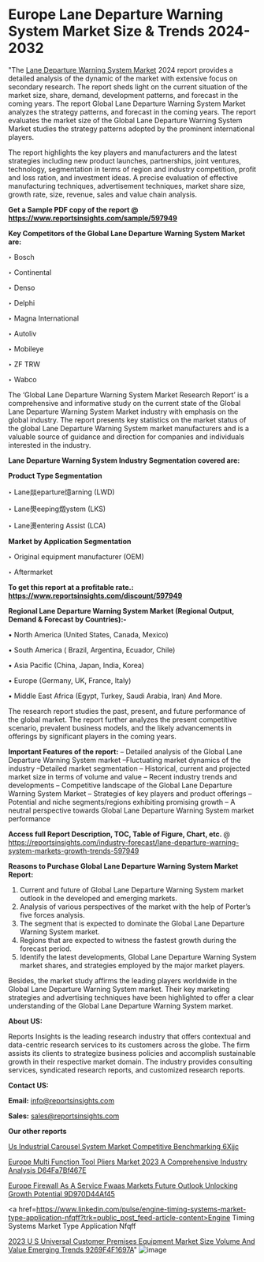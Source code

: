 # Europe Lane Departure Warning System Market Size & Trends 2024-2032

"The <a href=https://www.reportsinsights.com/sample/597949>Lane Departure Warning System Market</a> 2024 report provides a detailed analysis of the dynamic of the market with extensive focus on secondary research. The report sheds light on the current situation of the market size, share, demand, development patterns, and forecast in the coming years. The report Global Lane Departure Warning System Market analyzes the strategy patterns, and forecast in the coming years. The report evaluates the market size of the Global Lane Departure Warning System Market studies the strategy patterns adopted by the prominent international players.

The report highlights the key players and manufacturers and the latest strategies including new product launches, partnerships, joint ventures, technology, segmentation in terms of region and industry competition, profit and loss ration, and investment ideas. A precise evaluation of effective manufacturing techniques, advertisement techniques, market share size, growth rate, size, revenue, sales and value chain analysis.

<strong>Get a Sample PDF copy of the report @ <a href=https://www.reportsinsights.com/sample/597949 style=color:#0000ff;>https://www.reportsinsights.com/sample/597949</a></strong>

<strong>Key Competitors of the Global Lane Departure Warning System Market are:</strong>

‣ Bosch


‣ Continental


‣ Denso


‣ Delphi


‣ Magna International


‣ Autoliv


‣ Mobileye


‣ ZF TRW


‣ Wabco

The ‘Global Lane Departure Warning System Market Research Report’ is a comprehensive and informative study on the current state of the Global Lane Departure Warning System Market industry with emphasis on the global industry. The report presents key statistics on the market status of the global Lane Departure Warning System market manufacturers and is a valuable source of guidance and direction for companies and individuals interested in the industry.

<strong>Lane Departure Warning System Industry Segmentation covered are:</strong>

<strong>Product Type Segmentation</strong>

‣    Lane燚eparture燱arning (LWD)


‣ Lane燢eeping燬ystem (LKS)


‣ Lane燙entering Assist (LCA)

<strong>Market by Application Segmentation</strong>

‣   Original equipment manufacturer (OEM)


‣ Aftermarket

<strong>To get this report at a profitable rate.: <a href=https://www.reportsinsights.com/discount/597949 style=color:#0000ff;>https://www.reportsinsights.com/discount/597949</a></strong>

<strong>Regional Lane Departure Warning System Market (Regional Output, Demand &amp; Forecast by Countries):-</strong>

• North America (United States, Canada, Mexico)

• South America ( Brazil, Argentina, Ecuador, Chile)

• Asia Pacific (China, Japan, India, Korea)

• Europe (Germany, UK, France, Italy)

• Middle East Africa (Egypt, Turkey, Saudi Arabia, Iran) And More.

The research report studies the past, present, and future performance of the global market. The report further analyzes the present competitive scenario, prevalent business models, and the likely advancements in offerings by significant players in the coming years.

<strong>Important Features of the report:</strong>
– Detailed analysis of the Global Lane Departure Warning System market
–Fluctuating market dynamics of the industry
–Detailed market segmentation
– Historical, current and projected market size in terms of volume and value
– Recent industry trends and developments
– Competitive landscape of the Global Lane Departure Warning System Market
– Strategies of key players and product offerings
– Potential and niche segments/regions exhibiting promising growth
– A neutral perspective towards Global Lane Departure Warning System market performance

<strong>Access full Report Description, TOC, Table of Figure, Chart, etc. </strong>@   <a href=https://reportsinsights.com/industry-forecast/lane-departure-warning-system-markets-growth-trends-597949 style=color:#0000ff;>https://reportsinsights.com/industry-forecast/lane-departure-warning-system-markets-growth-trends-597949</a>

<strong>Reasons to Purchase Global Lane Departure Warning System Market Report:</strong>
1. Current and future of Global Lane Departure Warning System market outlook in the developed and emerging markets.
2. Analysis of various perspectives of the market with the help of Porter’s five forces analysis.
3. The segment that is expected to dominate the Global Lane Departure Warning System market.
4. Regions that are expected to witness the fastest growth during the forecast period.
5. Identify the latest developments, Global Lane Departure Warning System market shares, and strategies employed by the major market players.

Besides, the market study affirms the leading players worldwide in the Global Lane Departure Warning System market. Their key marketing strategies and advertising techniques have been highlighted to offer a clear understanding of the Global Lane Departure Warning System market.

<strong><strong>About US</strong>:</strong>

Reports Insights is the leading research industry that offers contextual and data-centric research services to its customers across the globe. The firm assists its clients to strategize business policies and accomplish sustainable growth in their respective market domain. The industry provides consulting services, syndicated research reports, and customized research reports.

<strong>Contact US:</strong>

<p class=><b>Email:</b> <a href=mailto:info@reportsinsights.com>info@reportsinsights.com</a></p>
<p class=><b>Sales:</b> <a href=mailto:sales@reportsinsights.com>sales@reportsinsights.com</a></p>

<strong>Our other reports</strong>

<a href=https://www.linkedin.com/pulse/us-industrial-carousel-system-market-competitive-benchmarking-6xjjc/>Us Industrial Carousel System Market Competitive Benchmarking 6Xjjc</a>

<a href=https://medium.com/@jadhaosuchit578/europe-multi-function-tool-pliers-market-2023-a-comprehensive-industry-analysis-d64fa7bf467e>Europe Multi Function Tool Pliers Market 2023 A Comprehensive Industry Analysis D64Fa7Bf467E</a>

<a href=https://medium.com/@patelamau/europe-firewall-as-a-service-fwaas-markets-future-outlook-unlocking-growth-potential-9d970d44af45>Europe Firewall As A Service Fwaas Markets Future Outlook Unlocking Growth Potential 9D970D44Af45</a>

<a href=https://www.linkedin.com/pulse/engine-timing-systems-market-type-application-nfqff?trk=public_post_feed-article-content>Engine Timing Systems Market Type Application Nfqff</a>

<a href=https://medium.com/@reportsinsights23/2023-u-s-universal-customer-premises-equipment-market-size-volume-and-value-emerging-trends-9269f4f1697a>2023 U S Universal Customer Premises Equipment Market Size Volume And Value Emerging Trends 9269F4F1697A</a>"
![image](https://github.com/Reportsinsights123/RIgrowth/assets/158415881/68c163ac-0a89-47a6-8715-5c5b501044a8)
